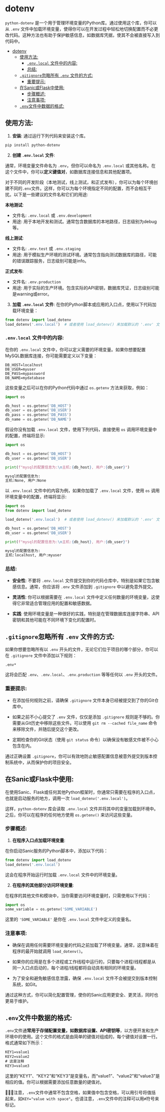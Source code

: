 # dotenv
`python-dotenv` 是一个用于管理环境变量的Python库。通过使用这个库，你可以从 `.env` 文件中加载环境变量，使得你可以在开发过程中轻松地切换配置而不必更改代码。这种方法也有助于保护敏感信息，如数据库凭据，使其不会被直接写入到代码中。<br>

- [dotenv](#dotenv)
  - [使用方法:](#使用方法)
    - [`.env.local` 文件中的内容:](#envlocal-文件中的内容)
    - [总结:](#总结)
  - [`.gitignore`忽略所有 `.env` 文件的方式:](#gitignore忽略所有-env-文件的方式)
    - [重要提示:](#重要提示)
  - [在Sanic或Flask中使用:](#在sanic或flask中使用)
    - [步骤概述:](#步骤概述)
    - [注意事项:](#注意事项)
  - [`.env`文件中数据的格式:](#env文件中数据的格式)


## 使用方法:

1. **安装**: 通过运行下列代码来安装这个库。

```bash
pip install python-dotenv
```

2. **创建 `.env.local` 文件**: 

通常，环境变量文件命名为 `.env`，但你可以命名为 `.env.local` 或其他名称。在这个文件中，你可以**定义键值对**，如数据库连接信息和其他配置项。<br>

对于不同的开发阶段（本地测试，线上测试，和正式发布），你可以为每个环境创建不同的`.env`文件。这样，你可以为每个环境指定不同的配置，而不会相互干扰。以下是一些建议的文件名和它们的用途:<br>

**本地测试**:<br>

- 文件名: `.env.local` 或 `.env.development`
- 用途: 用于本地开发和测试。通常包含数据库的本地路径，日志级别为debug等。

**线上测试**:<br>

- 文件名: `.env.test` 或 `.env.staging`
- 用途: 用于模拟生产环境的测试环境。通常包含指向测试数据库的路径，可能的错误跟踪服务，日志级别可能是info。

**正式发布**:<br>

- 文件名: `.env.production`
- 用途: 用于实际的生产环境。包含实际的API密钥，数据库凭证，日志级别可能是warning或error。

3. **加载 `.env.local` 文件**: 在你的Python脚本或应用的入口点，使用以下代码加载环境变量：

```python
from dotenv import load_dotenv
load_dotenv('.env.local')  # 或者使用 load_dotenv() 来加载默认的 '.env' 文件
```

### `.env.local` 文件中的内容:

在你的 `.env.local` 文件中，你可以定义需要的环境变量。如果你想要配置MySQL数据库连接，你可能需要定义以下变量：<br>

```plaintext
DB_HOST=localhost
DB_USER=myuser
DB_PASS=mypassword
DB_NAME=mydatabase
```

这些变量之后可以在你的Python代码中通过 `os.getenv` 方法来获取，例如：<br>

```python
import os

db_host = os.getenv('DB_HOST')
db_user = os.getenv('DB_USER')
db_pass = os.getenv('DB_PASS')
db_name = os.getenv('DB_NAME')
```

假设你没有加载 `.env.local` 文件，使用下列代码，直接使用 `os` 调用环境变量中的配置，终端将显示:<br>

```python
import os

db_host = os.getenv('DB_HOST')
db_user = os.getenv('DB_USER')

print(f"mysql的配置信息为:\n主机:{db_host}, 用户:{db_user}")
```

```txt
mysql的配置信息为:
主机:None, 用户:None
```

以 `.env.local` 文件中的内容为例，如果你加载了 `.env.local` 文件，使用 `os` 调用环境变量中的配置，终端将显示:<br>

```python
import os
from dotenv import load_dotenv

load_dotenv('.env.local')  # 或者使用 load_dotenv() 来加载默认的 '.env' 文件

db_host = os.getenv('DB_HOST')
db_user = os.getenv('DB_USER')

print(f"mysql的配置信息为:\n主机:{db_host}, 用户:{db_user}")
```

```txt
mysql的配置信息为:
主机:localhost, 用户:myuser
```

### 总结:

- **安全性**: 不要将 `.env.local` 文件提交到你的代码仓库中，特别是如果它包含敏感信息。通常，你应该将 `.env` 文件添加到 `.gitignore` 中以避免意外提交。

- **灵活性**: 你可以根据需要在 `.env.local` 文件中定义任何数量的环境变量，这使得它非常适合管理应用的配置和敏感数据。

- **实践**: 使用环境变量是一种很好的实践，特别是在管理数据库连接字符串、API密钥和其他可能在不同环境下变化的配置时。


## `.gitignore`忽略所有 `.env` 文件的方式:

如果你想要忽略所有以 `.env` 开头的文件，无论它们位于项目的哪个部分，你可以在 `.gitignore` 文件中添加以下规则：<br>

```plaintext
.env*
```

这将会匹配 `.env`、`.env.local`、`.env.production` 等等任何以 `.env` 开头的文件。<br>

### 重要提示:

- 在添加任何规则之前，请确保 `.gitignore` 文件本身已经被提交到了你的Git仓库中。

- 如果之前不小心提交了 `.env` 文件，仅仅是添加 `.gitignore` 规则是不够的。你需要从Git历史中移除这些文件。可以使用 `git rm --cached file_name` 命令来移除文件，并随后提交这个更改。

- 定期检查你的Git状态（使用 `git status` 命令）以确保没有敏感文件被不小心包含在内。

通过正确设置 `.gitignore`，你可以有效地防止敏感配置信息被意外提交到版本控制系统中，从而保护你的项目安全。<br>


## 在Sanic或Flask中使用:

在使用Sanic、Flask或任何其他Python框架时，你通常只需要在程序的入口点，也就是启动服务的地方，调用一次 `load_dotenv('.env.local')`。<br>

这样，`python-dotenv` 库会读取 `.env.local` 文件并将其中的变量加载到环境中。之后，你可以在程序的任何地方使用 `os.getenv()` 来访问这些变量。<br>

### 步骤概述:

1. **在程序入口点加载环境变量**:

在你启动Sanic服务的Python脚本中，添加以下代码：<br>

```python
from dotenv import load_dotenv
load_dotenv('.env.local')
```

这会在程序开始运行时加载 `.env.local` 文件中的环境变量。<br>

2. **在程序的其他部分访问环境变量**:

在程序的其他文件和模块中，当你需要访问环境变量时，只需使用以下代码：<br>

```python
import os
some_variable = os.getenv('SOME_VARIABLE')
```

这里的 `'SOME_VARIABLE'` 是你在 `.env.local` 文件中定义的变量名。<br>

### 注意事项:

- 确保在调用任何需要环境变量的代码之前加载了环境变量。通常，这意味着在程序的最开始就调用 `load_dotenv()`。

- 如果你的应用是在多个进程或工作线程中运行的，只要每个进程/线程都是从同一入口点启动的，每个进程/线程都将自动具有相同的环境变量。

- 为了安全和避免敏感信息泄露，确保 `.env.local` 文件不会被提交到版本控制系统，如Git。

通过这种方式，你可以简化配置管理，使你的Sanic应用更安全、更灵活，同时也更易于维护。<br>

## `.env`文件中数据的格式:

`.env`文件通**常用于存储配置变量，如数据库设置、API密钥等**，以方便开发和生产环境中的使用。这个文件的格式是由简单的键值对组成的，每个键值对设置一行。格式通常如下所示：<br>

```txt
KEY1=value1
KEY2=value2
# 这是注释
KEY3=value3
```

这里的“KEY1”、“KEY2”和“KEY3”是变量名，而“value1”、“value2”和“value3”是相应的值。你可以根据需要添加任意数量的键值对。<br>

🐳🐳🐳注意，`.env`文件中通常不包含空格，如果值中包含空格，可以用引号将值括起来，如`KEY="value with space"`。也请注意，`.env`文件中的注释可以用`#`符号来标记。<br>